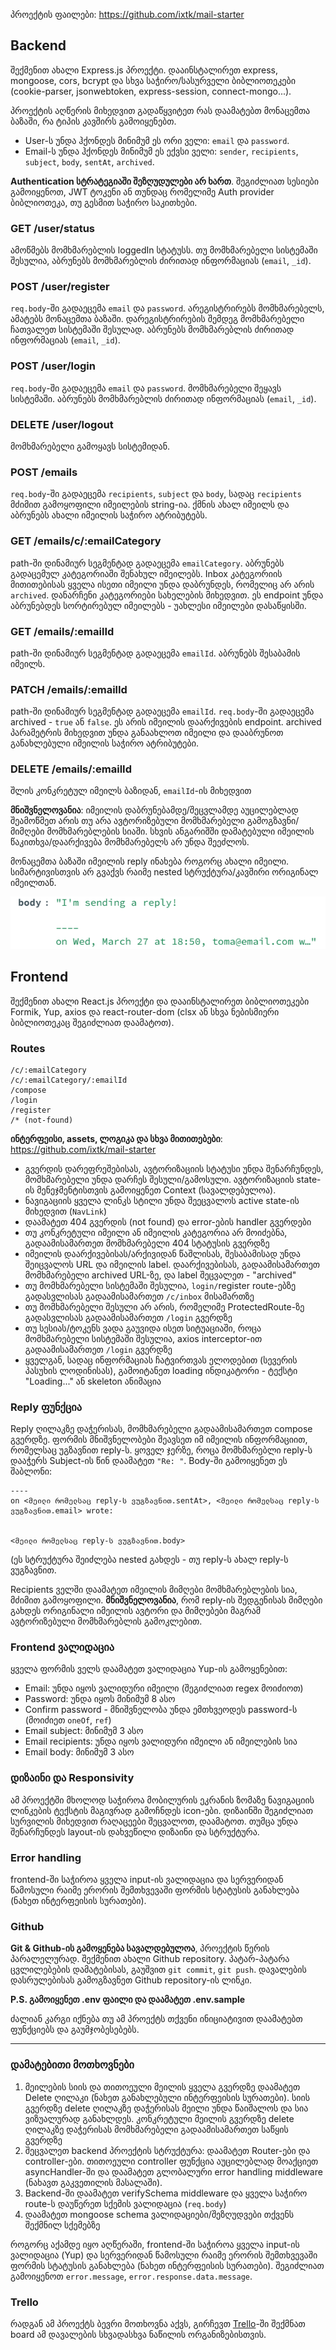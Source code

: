 პროექტის ფაილები: https://github.com/ixtk/mail-starter

## Backend
შექმენით ახალი Express.js პროექტი. დააინსტალირეთ express, mongoose, cors, bcrypt და სხვა საჭირო/სასურველი ბიბლიოთეკები (cookie-parser, jsonwebtoken, express-session, connect-mongo...).

პროექტის აღწერის მიხედვით გადაწყვიტეთ რას დაამატებთ მონაცემთა ბაზაში, რა ტიპის კავშირს გამოიყენებთ.

* User-ს უნდა ჰქონდეს მინიმუმ ეს ორი ველი: `email` და `password`.
* Email-ს უნდა ჰქონდეს მინიმუმ ეს ექვსი ველი: `sender`, `recipients`, `subject`, `body`, `sentAt`, `archived`.

**Authentication სტრატეგიაში შეზღუდულები არ ხართ**. შეგიძლიათ სესიები გამოიყენოთ, JWT ტოკენი ან თუნდაც რომელიმე Auth provider ბიბლიოთეკა, თუ გესმით საჭირო საკითხები.

### GET /user/status
ამოწმებს მომხმარებლის loggedIn სტატუსს. თუ მომხმარებელი სისტემაში შესულია, აბრუნებს მომხმარებლის ძირითად ინფორმაციას (`email`, `_id`).

### POST /user/register
`req.body`-ში გადაეცემა `email` და `password`. არეგისტრირებს მომხმარებელს, ამატებს მონაცემთა ბაზაში. დარეგისტრირების შემდეგ მომხმარებელი ჩათვალეთ სისტემაში შესულად. აბრუნებს მომხმარებლის ძირითად ინფორმაციას (`email`, `_id`).

### POST /user/login
`req.body`-ში გადაეცემა `email` და `password`. მომხმარებელი შეყავს სისტემაში. აბრუნებს მომხმარებლის ძირითად ინფორმაციას (`email`, `_id`).

### DELETE /user/logout
მომხმარებელი გამოყავს სისტემიდან.

### POST /emails
`req.body`-ში გადაეცემა `recipients`, `subject` და `body`, სადაც `recipients` მძიმით გამოყოფილი იმეილების string-ია. ქმნის ახალ იმეილს და აბრუნებს ახალი იმეილის საჭირო ატრიბუტებს.

### GET /emails/c/:emailCategory
path-ში დინამიურ სეგმენტად გადაეცემა `emailCategory`. აბრუნებს გადაცემულ კატეგორიაში შენახულ იმეილებს. Inbox კატეგორიის მითითებისას ყველა ისეთი იმეილი უნდა დაბრუნდეს, რომელიც არ არის `archived`. დანარჩენი კატეგორიები სახელების მიხედვით. ეს endpoint უნდა აბრუნებდეს სორტირებულ იმეილებს - უახლესი იმეილები დასაწყისში.

### GET /emails/:emailId
path-ში დინამიურ სეგმენტად გადაეცემა `emailId`. აბრუნებს შესაბამის იმეილს. 

### PATCH /emails/:emailId
path-ში დინამიურ სეგმენტად გადაეცემა `emailId`. `req.body`-ში გადაეცემა archived - `true` ან `false`. ეს არის იმეილის დაარქივების endpoint. archived პარამეტრის მიხედვით უნდა განაახლოთ იმეილი და დააბრუნოთ განახლებული იმეილის საჭირო ატრიბუტები.

### DELETE /emails/:emailId

შლის კონკრეტულ იმეილს ბაზიდან, `emailId`-ის მიხედვით

**მნიშვნელოვანია**: იმეილის დაბრუნებამდე/შეცვლამდე აუცილებლად შეამოწმეთ არის თუ არა ავტორიზებული მომხმარებელი გამოგზავნი/მიმღები მომხმარებლების სიაში. სხვის ანგარიშში დამატებული იმეილის წაკითხვა/დაარქივება მომხმარებელს არ უნდა შეეძლოს.

მონაცემთა ბაზაში იმეილის reply ინახება როგორც ახალი იმეილი. სიმარტივისთვის არ გვაქვს რაიმე nested სტრუქტურა/კავშირი ორიგინალ იმეილთან.

![An email record in MongoDB Compass](/homework/descriptions/img-attachments/p-1.png)

## Frontend
შექმენით ახალი React.js პროექტი და დააინსტალირეთ ბიბლიოთეკები Formik, Yup, axios და react-router-dom (clsx ან სხვა ნებისმიერი ბიბლიოთეკაც შეგიძლიათ დაამატოთ). 

### Routes

```
/c/:emailCategory
/c/:emailCategory/:emailId
/compose
/login
/register
/* (not-found)
```

**ინტერფეისი, assets, ლოგიკა და სხვა მითითებები**: https://github.com/ixtk/mail-starter

* გვერდის დარეფრეშებისას, ავტორიზაციის სტატუსი უნდა შენარჩუნდეს, მომხმარებელი უნდა დარჩეს შესული/გამოსული. ავტორიზაციის state-ის მენეჯმენტისთვის გამოიყენეთ Context (სავალდებულოა).
* ნავიგაციის ყველა ლინკს სტილი უნდა შეეცვალოს active state-ის მიხედვით (`NavLink`)
* დაამატეთ 404 გვერდის (not found) და error-ების handler გვერდები
* თუ კონკრეტული იმეილი ან იმეილის კატეგორია არ მოიძებნა, გადაამისამართეთ მომხმარებელი 404 სტატუსის გვერდზე
* იმეილის დაარქივებისას/არქივიდან წაშლისას, შესაბამისად უნდა შეიცვალოს URL და იმეილის label. დაარქივებისას, გადაამისამართეთ მომხმარებელი archived URL-ზე, და label შეცვალეთ - "archived"
* თუ მომხმარებელი სისტემაში შესულია, `login/`register route-ებზე გადასვლისას გადაამისამართეთ `/c/inbox` მისამართზე
* თუ მომხმარებელი შესული არ არის, რომელიმე ProtectedRoute-ზე გადასვლისას გადაამისამართეთ `/login` გვერდზე
* თუ სესიას/ტოკენს ვადა გაუვიდა ისეთ სიტუაციაში, როცა მომხმარებელი სისტემაში შესულია, axios interceptor-ით გადაამისამართეთ `/login` გვერდზე
* ყველგან, სადაც ინფორმაციას ჩატვირთვას ელოდებით (სევერის პასუხის ლოდინისას), გამოიტანეთ loading ინდიკატორი - ტექსტი "Loading..." ან skeleton ანიმაცია

### Reply ფუნქცია

Reply ღილაკზე დაჭერისას, მომხმარებელი გადაამისამართეთ compose გვერდზე. ფორმის მნიშვნელობები შეავსეთ იმ იმეილის ინფორმაციით, რომელსაც უგზავნით reply-ს. ყოველ ჯერზე, როცა მომხმარებლი reply-ს დააჭერს Subject-ის წინ დაამატეთ `"Re: "`. Body-ში გამოიყენეთ ეს შაბლონი:

```
----
on <მეილი რომელსაც reply-ს ვუგზავნით.sentAt>, <მეილი რომელსაც reply-ს ვუგზავნით.email> wrote:


<მეილი რომელსაც reply-ს ვუგზავნით.body>
```

(ეს სტრუქტურა შეიძლება nested გახდეს - თუ reply-ს ახალ reply-ს ვუგზავნით.

Recipients ველში დაამატეთ იმეილის მიმღები მომხმარებლების სია, მძიმით გამოყოფილი. **მნიშვნელოვანია**, რომ reply-ის შედგენისას მიმღები გახდეს ორიგინალი იმეილის ავტორი და მიმღებები მაგრამ ავტორიზებული მომხმარებლის გამოკლებით.

### Frontend ვალიდაცია

ყველა ფორმის ველს დაამატეთ ვალიდაცია Yup-ის გამოყენებით:

* Email: უნდა იყოს ვალიდური იმეილი (შეგიძლიათ regex მოიძიოთ)
* Password: უნდა იყოს მინიმუმ 8 ასო
* Confirm password - მნიშვნელობა უნდა ემთხვეოდეს password-ს (მოიძიეთ `oneOf`, `ref`) 
* Email subject: მინიმუმ 3 ასო
* Email recipients: უნდა იყოს ვალიდური იმეილი ან იმეილების სია
* Email body: მინიმუმ 3 ასო

### დიზაინი და Responsivity

ამ პროექტში მხოლოდ საჭიროა მობილურის ეკრანის ზომაზე ნავიგაციის ლინკების ტექსტის მაგივრად გამოჩნდეს icon-ები. დიზაინში შეგიძლიათ სურვილის მიხედვით რაღაცეები შეცვალოთ, დაამატოთ. თუმცა უნდა შენარჩუნდეს layout-ის დახვეწილი დიზაინი და სტრუქტურა.

### Error handling
frontend-ში საჭიროა ყველა input-ის ვალიდაცია და სერვერიდან წამოსული რაიმე ერორის შემთხვევაში ფორმის სტატუსის განახლება (ნახეთ ინტერფეისის სურათები).

### Github
**Git & Github-ის გამოყენება სავალდებულოა**, პროექტის წერის პარალელურად. შექმენით ახალი Github repository. პატარ-პატარა ცვლილებების დამატებისას, გაუშვით `git commit`, `git push`. დავალების დასრულებისას გამოგზავნეთ Github repository-ის ლინკი.

**P.S. გამოიყენეთ .env ფაილი და დაამატეთ .env.sample**

ძალიან კარგი იქნება თუ ამ პროექტს თქვენი ინიციატივით დაამატებთ ფუნქციებს და გაუმჯობესებებს.

---

### დამატებითი მოთხოვნები

1. მეილების სიის და თითოეული მეილის ყველა გვერდზე დაამატეთ Delete ღილაკი (ნახეთ განახლებული ინტერფეისის სურათები). სიის გვერდზე delete ღილაკზე დაჭერისას მეილი უნდა წაიშალოს და სია ვიზუალურად განახლდეს. კონკრეტული მეილის გვერდზე delete ღილაკზე დაჭერისას მომხმარებელი გადაამისამართეთ საწყის გვერდზე
2. შეცვალეთ backend პროექტის სტრუქტურა: დაამატეთ Router-ები და controller-ები. თითოეული controller ფუნქცია აუცილებლად მოაქციეთ asyncHandler-ში და დაამატეთ გლობალური error handling middleware (ნახავთ გაკვეთილის მასალაში).
3. Backend-ში დაამატეთ verifySchema middleware და ყველა საჭირო route-ს დაუწერეთ სქემის ვალიდაცია (`req.body`)
4. დაამატეთ mongoose schema ვალიდაციები/შეზღუდვები თქვენს შექმნილ სქემებზე

როგორც აქამდე იყო აღწერაში, frontend-ში საჭიროა ყველა input-ის ვალიდაცია (Yup) და სერვერიდან წამოსული რაიმე ერორის შემთხვევაში ფორმის სტატუსის განახლება (ნახეთ ინტერფეისის სურათები). შეგიძლიათ გამოიყენოთ `error.message`, `error.response.data.message`.

### Trello

რადგან ამ პროექტს ბევრი მოთხოვნა აქვს, გირჩევთ [Trello](https://trello.com/)-ში შექმნათ board ამ დავალების სხვადასხვა ნაწილის ორგანიზებისთვის.